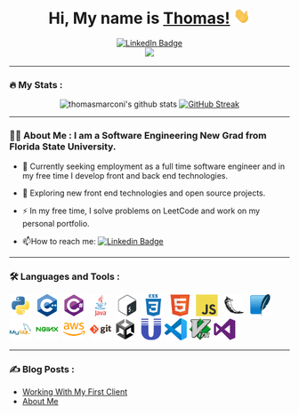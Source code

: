 <div id="header" align="center">
  
  <h1 align="center"> Hi, My name is <a href="https://www.marconi.bio">Thomas!</a> <img width="30px" src="https://github.com/bsovs/bsovs/blob/main/assets/hi.gif"></h1>

  <a href="https://www.linkedin.com/in/thomasmarconi">
  <img src="https://img.shields.io/badge/LinkedIn-blue?style=for-the-badge&logo=linkedin&logoColor=white" alt="LinkedIn Badge"/></a><br>
  
  <img src="https://media.giphy.com/media/ZVik7pBtu9dNS/giphy.gif" width="500" height="auto"/>
</div>

---

### :fire: My Stats :
<div align = "center">
  
  ![thomasmarconi's github stats](https://github-readme-stats.vercel.app/api?username=thomasmarconi&theme=dark)
  [![GitHub Streak](https://github-readme-streak-stats.herokuapp.com?user=thomasmarconi&theme=highcontrast)](https://git.io/streak-stats)
</div>

---

### :man_technologist: About Me : I am a Software Engineering New Grad from Florida State University.
- :telescope: Currently seeking employment as a full time software engineer and in my free time I develop front and back end technologies.

- :seedling: Exploring new front end technologies and open source projects.

- :zap: In my free time, I solve problems on LeetCode and work on my personal portfolio.

- :mailbox:How to reach me: [![Linkedin Badge](https://img.shields.io/badge/-LINKEDIN-blue?style=flat&logo=Linkedin&logoColor=white)](https://www.linkedin.com/in/thomasmarconi)

---

### :hammer_and_wrench: Languages and Tools :
<div>
  <img src="https://github.com/devicons/devicon/blob/master/icons/python/python-original.svg" title="Python" alt="Python" width="40" height="40"/>&nbsp;
  <img src="https://github.com/devicons/devicon/blob/master/icons/cplusplus/cplusplus-original.svg" title="C++" alt="C++" width="40" height="40"/>&nbsp;
  <img src="https://github.com/devicons/devicon/blob/master/icons/csharp/csharp-original.svg" title="C#" alt="C#" width="40" height="40"/>&nbsp;
  <img src="https://github.com/devicons/devicon/blob/master/icons/java/java-original-wordmark.svg" title="Java" alt="Java" width="40" height="40"/>&nbsp;
  <img src="https://github.com/devicons/devicon/blob/master/icons/bash/bash-original.svg" title="Bash" alt="Bash" width="40" height="40"/>&nbsp;
  <img src="https://github.com/devicons/devicon/blob/master/icons/css3/css3-plain-wordmark.svg"  title="CSS3" alt="CSS" width="40" height="40"/>&nbsp;
  <img src="https://github.com/devicons/devicon/blob/master/icons/html5/html5-original.svg" title="HTML5" alt="HTML" width="40" height="40"/>&nbsp;
  <img src="https://github.com/devicons/devicon/blob/master/icons/javascript/javascript-original.svg" title="JavaScript" alt="JavaScript" width="40" height="40"/>&nbsp;
  <img src="https://github.com/devicons/devicon/blob/master/icons/flask/flask-original.svg" title="Flask" alt="Flask" width="40" height="40"/>&nbsp;
  <img src="https://github.com/devicons/devicon/blob/master/icons/sqlite/sqlite-original.svg" title="Sqlite" alt="Sqlite" width="40" height="40"/>&nbsp;
  <img src="https://github.com/devicons/devicon/blob/master/icons/mysql/mysql-original-wordmark.svg" title="MySQL"  alt="MySQL" width="40" height="40"/>&nbsp;
  <img src="https://github.com/devicons/devicon/blob/master/icons/nginx/nginx-original.svg" title="NGINX" alt="NGINX" width="40" height="40"/>&nbsp;
  <img src="https://github.com/devicons/devicon/blob/master/icons/amazonwebservices/amazonwebservices-plain-wordmark.svg" title="AWS" alt="AWS" width="40" height="40"/>&nbsp;
  <img src="https://github.com/devicons/devicon/blob/master/icons/git/git-original-wordmark.svg" title="Git" **alt="Git" width="40" height="40"/>
  <img src="https://github.com/devicons/devicon/blob/master/icons/unity/unity-original.svg" title="Unity" alt="Unity" width="40" height="40"/>&nbsp;
  <img src="https://github.com/devicons/devicon/blob/master/icons/unix/unix-original.svg" title="Unix" **alt="Unix" width="40" height="40"/>
  <img src="https://github.com/devicons/devicon/blob/master/icons/vscode/vscode-original.svg" title="Visual Studio Code" **alt="Visual Studio Code" width="40" height="40"/>
  <img src="https://github.com/devicons/devicon/blob/master/icons/vim/vim-original.svg" title="Vim" **alt="Vim" width="40" height="40"/>
  <img src="https://github.com/devicons/devicon/blob/master/icons/visualstudio/visualstudio-plain.svg" title="Visual Studio" **alt="Visual Studio" width="40" height="40"/>
</div>

---

### :writing_hand: Blog Posts :
<ul>
  <li><a href="https://www.marconi.bio/working_with_my_first_client"> Working With My First Client</a></li>
  <li><a href="https://www.marconi.bio/about">About Me</a></li>
</ul>

